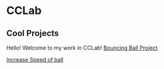 # CCLab
## Cool Projects
 
Hello! Welcome to my work in CCLab!
[Bouncing Ball Project](https://xuan1124.github.io/CCLab/Catina/index.html)

[Increase Speed of ball](https://xuan1124.github.io/CCLab/vinilla_and_p5/)